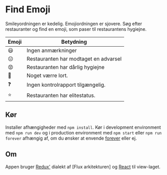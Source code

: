 # Find Emoji

Smileyordningen er kedelig. Emojiordningen er sjovere. Søg efter restauranter og find en emoji, som paser til restaurantens hygiejne.

| Emoji | Betydning |
|----|---------------------------------------|
| 😃 | Ingen anmærkninger                    |
| 😐 | Restauranten har modtaget en advarsel |
| 😡 | Restauranten har dårlig hygiejne      |
| 💩 | Noget værre lort.                     |
| ❓  | Ingen kontrolrapport tilgængelig.     |
| ⭐️  |  Restauranten har elitestatus. |

## Kør

Installer afhængigheder med `npm install`.
Kør i development environment med `npm run dev` og i production environment med `npm start` eller `npm run forever` afhængig af, om du ønsker at envende [forever](https://github.com/foreverjs/forever) eller ej.

## Om

Appen bruger [Redux'](https://github.com/rackt/redux) dialekt af [Flux arkitekturen] og [React](http://facebook.github.io/react/) til view-laget.
